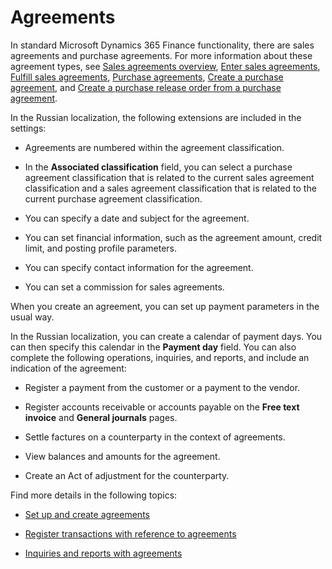 Agreements
==========

In standard Microsoft Dynamics 365 Finance functionality, there are sales
agreements and purchase agreements. For more information about these agreement
types, see [Sales agreements
overview](https://docs.microsoft.com/dynamics365/supply-chain/sales-marketing/sales-agreements),
[Enter sales
agreements](https://docs.microsoft.com/dynamics365/supply-chain/sales-marketing/tasks/enter-sales-agreements),
[Fulfill sales
agreements](https://docs.microsoft.com/dynamics365/supply-chain/sales-marketing/tasks/fulfill-sales-agreements),
[Purchase
agreements](https://docs.microsoft.com/dynamics365/supply-chain/procurement/purchase-agreements),
[Create a purchase
agreement](https://docs.microsoft.com/dynamics365/supply-chain/procurement/tasks/create-purchase-agreement),
and [Create a purchase release order from a purchase
agreement](https://docs.microsoft.com/dynamics365/supply-chain/procurement/tasks/create-purchase-release-order-purchase-agreement).

In the Russian localization, the following extensions are included in the
settings:

-   Agreements are numbered within the agreement classification.

-   In the **Associated classification** field, you can select a purchase
    agreement classification that is related to the current sales agreement
    classification and a sales agreement classification that is related to the
    current purchase agreement classification.

-   You can specify a date and subject for the agreement.

-   You can set financial information, such as the agreement amount, credit
    limit, and posting profile parameters.

-   You can specify contact information for the agreement.

-   You can set a commission for sales agreements.

When you create an agreement, you can set up payment parameters in the usual
way.

In the Russian localization, you can create a calendar of payment days. You can
then specify this calendar in the **Payment day** field. You can also complete
the following operations, inquiries, and reports, and include an indication of
the agreement:

-   Register a payment from the customer or a payment to the vendor.

-   Register accounts receivable or accounts payable on the **Free text
    invoice** and **General journals** pages.

-   Settle factures on a counterparty in the context of agreements.

-   View balances and amounts for the agreement.

-   Create an Act of adjustment for the counterparty.

Find more details in the following topics:

-   [Set up and create agreements](rus-set-up-and-create-agreements.md)

-   [Register transactions with reference to
    agreements](rus-register-transactions-with-reference-to-agreements.md)

-   [Inquiries and reports with
    agreements](rus-inquiries_and_reports_with_agreements.md)
